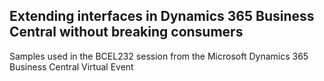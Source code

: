 ## Extending interfaces in Dynamics 365 Business Central without breaking consumers​

Samples used in the BCEL232 session from the Microsoft Dynamics 365 Business Central Virtual Event